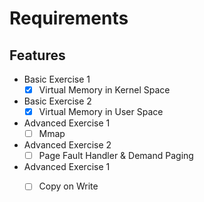 # Requirements

## Features

- Basic Exercise 1
    - [x] Virtual Memory in Kernel Space
- Basic Exercise 2 
    - [x] Virtual Memory in User Space
- Advanced Exercise 1 
    - [ ] Mmap 
- Advanced Exercise 2
    - [ ] Page Fault Handler & Demand Paging
- Advanced Exercise 1 
    - [ ] Copy on Write 





